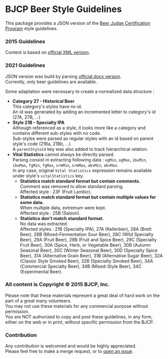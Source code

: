 # BJCP Beer Style Guidelines

This package provides a JSON version of the [Beer Judge Certification Program](https://www.bjcp.org) style guidelines.

### 2015 Guidelines

Content is based on [official XML version](https://github.com/meanphil/bjcp-guidelines-2015).

### 2021 Guidelines

JSON version was build by parsing [official docx version](https://www.bjcp.org/wp-content/uploads/2021/12/2021_Guidelines_Beer.docx).  
Currently, only beer guidelines are available.

Some adaptation were necessary to create a normalized data structure :

- **Category 27 - Historical Beer**  
  This category's styles have no id.  
  An id was generated by adding an incremented letter to category's id (27A, 27B, ...)
- **Style 21B - Specialty IPA**  
  Although referenced as a style, it looks more like a category and contains different sub-styles with no code.  
  Sub-styles were parsed as regular styles with an id based on parent style's code (21Ba, 21Bb, ...)  
  A `parentStyleId` key was also added to track hierarchical relation.
- **Vital Statistics** cannot always be directly parsed.  
Parsing consist in extracting following data : `ogMin`, `ogMax`, `ibuMin`, `ibuMax`, `fgMin`, `fgMax`, `srmMin`, `srmMax`, `abvMin`, `abvMax`.  
In any case, original `Vital Statistics` expression remains available under style's `vitalStatistics` key. 
    - **Statistics match standard format but contain comments.**  
      Comment was removed to allow standard parsing.  
      Affected style : 23F (Fruit Lambic).
    - **Statistics match standard format but contain multiple values for some data.**  
      When multiple data, extremum were kept.  
      Affected style : 25B (Saison).
    - **Statistics don't match standard format.**  
      No data was extracted.  
      Affected styles : 21B (Specialty IPA), 27A (Kellerbier), 28A (Brett Beer), 28B (Mixed-Fermentation Sour Beer), 28C (Wild Specialty Beer), 29A (Fruit Beer), 29B (Fruit and Spice Beer), 29C (Specialty Fruit Beer), 30A (Spice, Herb, or Vegetable Beer), 30B (Autumn Seasonal Beer), 30C (Winter Seasonal Beer), 30D (Specialty Spice Beer), 31A (Alternative Grain Beer), 31B (Alternative Sugar Beer), 32A (Classic Style Smoked Beer), 32B (Specialty Smoked Beer), 34A (Commercial Specialty Beer), 34B (Mixed-Style Beer), 34C (Experimental Beer). 

### All content is Copyright © 2015 BJCP, Inc.

Please note that these materials represent a great deal of hard work on the part of a great many volunteers.  
You may not use these materials for any commercial purpose without permission.  
You are NOT authorized to copy and post these guidelines, in any form, either on the web or in print, without specific permission from the BJCP.

### Contribution

Any contribution is welcomed and would be highly appreciated.  
Please feel free to make a merge request, or to [open an issue](https://github.com/bgaze/bjcp-guidelines/issues/new).
